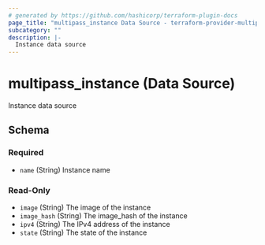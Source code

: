 ```yaml
---
# generated by https://github.com/hashicorp/terraform-plugin-docs
page_title: "multipass_instance Data Source - terraform-provider-multipass"
subcategory: ""
description: |-
  Instance data source
---
```


# multipass_instance (Data Source)

Instance data source



<!-- schema generated by tfplugindocs -->
## Schema

### Required

- `name` (String) Instance name

### Read-Only

- `image` (String) The image of the instance
- `image_hash` (String) The image_hash of the instance
- `ipv4` (String) The IPv4 address of the instance
- `state` (String) The state of the instance


